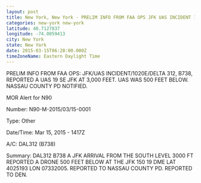 ```yaml
---
layout: post
title: New York, New York - PRELIM INFO FROM FAA OPS JFK UAS INCIDENT 1020E DELTA 312 B738 REPORTED A UAS
categories: new-york new-york
latitude: 40.7127837
longitude: -74.0059413
city: New York
state: New York
date: 2015-03-15T06:20:00.000Z
timeZoneName: Eastern Daylight Time
---
```


PRELIM INFO FROM FAA OPS:  JFK/UAS INCIDENT/1020E/DELTA 312, B738, REPORTED A UAS 19 SE JFK AT 3,000 FEET. UAS WAS 500 FEET BELOW. NASSAU COUNTY PD NOTIFIED.



MOR Alert for N90

Number: N90-M-2015/03/15-0001

Type: Other

Date/Time: Mar 15, 2015 - 1417Z

A/C: DAL312 (B738)

Summary: DAL312 B738 A JFK ARRIVAL FROM THE SOUTH LEVEL 3000 FT REPORTED A DRONE 500 FEET BELOW AT THE JFK 150 19 DME LAT 4025193 LON 07332005. REPORTED TO NASSAU COUNTY PD. REPORTED TO DEN.
